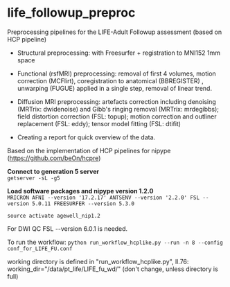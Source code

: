 # life_followup_preproc

Preprocessing pipelines for the LIFE-Adult Followup assessment (based on HCP pipeline)

+ Structural preprocessing: with Freesurfer + registration to MNI152 1mm space

+ Functional (rsfMRI) preprocessing: removal of first 4 volumes, motion correction (MCFlirt), coregistration to anatomical (BBREGISTER)
, unwarping (FUGUE) applied in a single step, removal of linear trend.

+ Diffusion MRI preprocessing: artefacts correction including denoising (MRTrix: dwidenoise) and Gibb's ringing removal (MRTrix: mrdegibbs); field distortion correction (FSL: topup); motion correction and outliner replacement (FSL: eddy); tensor model fitting (FSL: dtifit)

+ Creating a report for quick overview of the data.

Based on the implementation of HCP pipelines for nipype (https://github.com/beOn/hcpre)

 **Connect to generation 5 server**  
`getserver -sL -g5`

**Load software packages and nipype version 1.2.0**  
`MRICRON AFNI --version '17.2.17' ANTSENV --version '2.2.0' FSL --version 5.0.11 FREESURFER --version 5.3.0`

`source activate agewell_nip1.2`

For DWI QC FSL --version 6.0.1 is needed.

To run the workflow:
`python run_workflow_hcplike.py --run -n 8 --config conf_for_LIFE_FU.conf `

working directory is defined in "run_workflow_hcplike.py", ll.76: working_dir="/data/pt_life/LIFE_fu_wd/" (don't change, unless directory is full)
